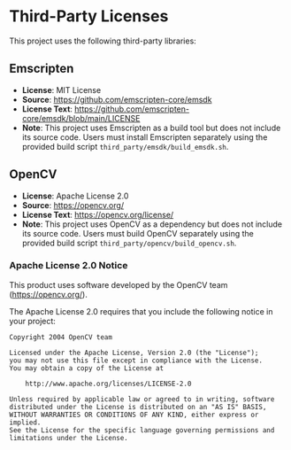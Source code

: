 # Third-Party Licenses

This project uses the following third-party libraries:

## Emscripten

- **License**: MIT License
- **Source**: https://github.com/emscripten-core/emsdk
- **License Text**: https://github.com/emscripten-core/emsdk/blob/main/LICENSE
- **Note**: This project uses Emscripten as a build tool but does not include its source code. Users must install Emscripten separately using the provided build script `third_party/emsdk/build_emsdk.sh`. 

## OpenCV

- **License**: Apache License 2.0
- **Source**: https://opencv.org/
- **License Text**: https://opencv.org/license/
- **Note**: This project uses OpenCV as a dependency but does not include its source code. Users must build OpenCV separately using the provided build script `third_party/opencv/build_opencv.sh`.

### Apache License 2.0 Notice

This product uses software developed by the OpenCV team (https://opencv.org/).

The Apache License 2.0 requires that you include the following notice in your project:

```
Copyright 2004 OpenCV team

Licensed under the Apache License, Version 2.0 (the "License");
you may not use this file except in compliance with the License.
You may obtain a copy of the License at

    http://www.apache.org/licenses/LICENSE-2.0

Unless required by applicable law or agreed to in writing, software
distributed under the License is distributed on an "AS IS" BASIS,
WITHOUT WARRANTIES OR CONDITIONS OF ANY KIND, either express or implied.
See the License for the specific language governing permissions and
limitations under the License.
```

